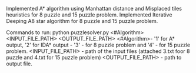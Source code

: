 Implemented A* algorithm using Manhattan distance and Misplaced tiles heuristics for 8 puzzle and 15 puzzle problem.
Implemented Iterative Deeping A8 star algorithm for 8 puzzle and 15 puzzle problem.

Commands to run: python puzzlesolver.py <#Algorithm> <N> <INPUT_FILE_PATH> <OUTPUT_FILE_PATH>
<#Algorithm>- '1' for A* output, '2' for IDA* output
<N>- '3' - for 8 puzzle problem and '4' - for 15 puzzle problem.
<INPUT_FILE_PATH> - path of the input files (attached 3.txt foor 8 puzzle and 4.txt for 15 puzzle problem)
<OUTPUT_FILE_PATH> - path to output file.

